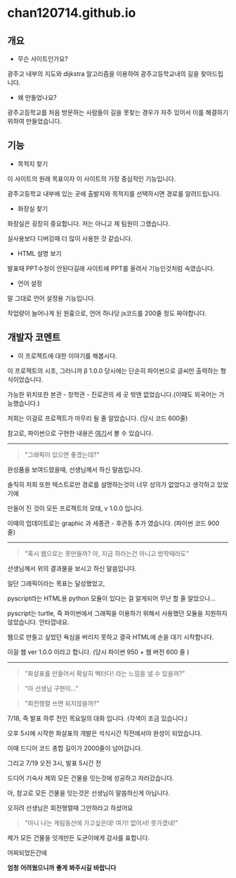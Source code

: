 # chan120714.github.io
## 개요
* 무슨 사이트인가요?

광주고 내부의 지도와 dijkstra 알고리즘을 이용하여 광주고등학교내의 길을 찾아드립니다.
* 왜 만들었나요?
  
광주고등학교를 처음 방문하는 사람들이 길을 못찾는 경우가 자주 있어서 이를 해결하기 위하여 만들었습니다.

## 기능
* 목적지 찾기

이 사이트의 원래 목표이자 이 사이트의 가장 중심적인 기능입니다.

광주고등학교 내부에 있는 곳에 출발지와 목적지를 선택하시면 경로를 알려드립니다.

* 화장실 찾기

화장실은 굉장히 중요합니다. 저는 아니고 제 팀원이 그랬습니다.

실사용보다 디버깅때 더 많이 사용한 것 같습니다.

* HTML 설명 보기

발표때 PPT수정이 안된다길래 사이트에 PPT를 올려서 기능인것처럼 속였습니다.

* 언어 설정

말 그대로 언어 설정용 기능입니다.

작업량이 늘어나게 된 원흉으로, 언어 하나당 js코드를 200줄 정도 짜야합니다.


## 개발자 코멘트
* 이 프로젝트에 대한 이야기를 해봅시다.

이 프로젝트의 시초, 그러니까 β 1.0.0 당시에는 단순히 파이썬으로 글씨만 출력하는 형식이었습니다.

가능한 위치또한 본관 - 창학관 - 진로관의 세 곳 밖엔 없었습니다.(이때도 외국어는 가능했습니다.)

저희는 이걸로 프로젝트가 마무리 될 줄 알았습니다. (당시 코드 600줄)

참고로, 파이썬으로 구현한 내용은 [여기](https://github.com/chan120714/gjhs_navigate)서 볼 수 있습니다.

***

> "그래픽이 있으면 좋겠는데?"

완성품을 보여드렸을때, 선생님께서 하신 말씀입니다.

솔직히 저희 또한 텍스트로만 경로를 설명하는것이 너무 성의가 없었다고 생각하고 있었기에

만들어 진 것이 모든 프로젝트의 모태, v 1.0.0 입니다.

이때의 업데이트로는 graphic 과 세종관 - 후관동 추가 였습니다. (파이썬 코드 900 줄)

***

> "혹시 웹으로는 못만들까? 아, 지금 하라는건 아니고 방학때라도"

선생님께서 위의 결과물을 보시고 하신 말씀입니다.

일단 그래픽이라는 목표는 달성했었고,

pyscript라는 HTML용 python 모듈이 있다는 걸 알게되어 무난 할 줄 알았으나...




pyscript는 turtle, 즉 파이썬에서 그래픽을 이용하기 위해서 사용했던 모듈을 지원하지 않았습니다. 안타깝네요.

웹으로 만들고 싶었던 욕심을 버리지 못하고 결국 HTML에 손을 대기 시작합니다.

이걸 웹 ver 1.0.0 이라고 합니다. (당시 파이썬 950 + 웹 버전 600 줄 )

***

> "화살표를 만들어서 확실히 벡터다! 라는 느낌을 낼 수 있을까?"

> "아 선생님 구현이..."

> "회전행렬 쓰면 되지않을까?"

7/18, 즉 발표 하루 전인 목요일의 대화 입니다. (각색이 조금 있습니다.)

오후 5시에 시작한 화살표의 개발은 석식시간 직전에서야 완성이 되었습니다.

이때 드디어 코드 총합 길이가 2000줄이 넘어갑니다.

그리고 7/19 오전 3시, 발표 5시간 전

드디어 기숙사 제외 모든 건물을 잇는것에 성공하고 자러갔습니다.

아, 참고로 모든 건물을 잇는것은 선생님이 말씀하신게 아닙니다.

오히려 선생님은 회전행렬때 그만하라고 하셨어요

> "아니 나는 계림동산에 가고싶은데! 여기! 없어서! 못가겠네!"

제가 모든 건물을 잇게만든 도균이에게 감사를 표합니다.

어찌되었든간에

**엄청** **어려웠으니까** **좋게** **봐주시길** **바랍니다**
